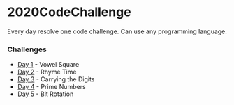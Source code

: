 # 2020CodeChallenge
Every day resolve one code challenge. Can use any programming language.
### Challenges
* [Day 1](https://github.com/abimaell95/2020CodeChallenge/tree/master/Challenges/Day1) - Vowel Square
* [Day 2](https://github.com/abimaell95/2020CodeChallenge/tree/master/Challenges/Day2) - Rhyme Time
* [Day 3](https://github.com/abimaell95/2020CodeChallenge/tree/master/Challenges/Day3) - Carrying the Digits
* [Day 4](https://github.com/abimaell95/2020CodeChallenge/tree/master/Challenges/Day4) - Prime Numbers
* [Day 5](https://github.com/abimaell95/2020CodeChallenge/tree/master/Challenges/Day5) - Bit Rotation